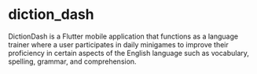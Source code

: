 # diction_dash
 DictionDash is a Flutter mobile application that functions as a language trainer where a user participates in daily minigames to improve their proficiency in certain aspects of the English language such as vocabulary, spelling, grammar, and comprehension.
